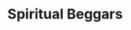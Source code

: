 ---
title: "Spiritual Beggars"
summary: "Spiritual Beggars is a stoner metal band from Halmstad, Sweden, formed by Michael Amott, who is known from Arch Enemy, Carcass and Carnage. The band is heavily influenced by 1970s hard rock and incorporates elements of psychedelia into its music."
image: "spiritual-beggars.jpg"
apple_music_artist_url: "https://music.apple.com/gb/artist/spiritual-beggars/3200585"
wikipedia_url: "https://en.wikipedia.org/wiki/Spiritual_Beggars"
---